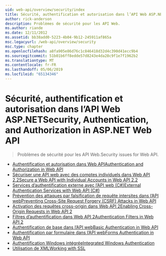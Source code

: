 ```yaml
---
uid: web-api/overview/security/index
title: Sécurité, authentification et autorisation dans l’API Web ASP.NET | Microsoft Docs
author: rick-anderson
description: Problèmes de sécurité pour les API Web.
ms.author: riande
ms.date: 12/11/2012
ms.assetid: bb38add0-5223-4b04-9b12-245911af865a
msc.legacyurl: /web-api/overview/security
msc.type: chapter
ms.openlocfilehash: a8fa905e86d76c1c846418d32d4c390d41ecc9b4
ms.sourcegitcommit: 51b01b6ff8edde57d8243e4da28c9f1e7f1962b2
ms.translationtype: MT
ms.contentlocale: fr-FR
ms.lasthandoff: 05/06/2019
ms.locfileid: "65134346"
---
```

# <a name="security-authentication-and-authorization-in-aspnet-web-api"></a><span data-ttu-id="8f1f1-103">Sécurité, authentification et autorisation dans l’API Web ASP.NET</span><span class="sxs-lookup"><span data-stu-id="8f1f1-103">Security, Authentication, and Authorization in ASP.NET Web API</span></span>

> <span data-ttu-id="8f1f1-104">Problèmes de sécurité pour les API Web.</span><span class="sxs-lookup"><span data-stu-id="8f1f1-104">Security issues for Web API.</span></span>

- [<span data-ttu-id="8f1f1-105">Authentification et autorisation dans Web API</span><span class="sxs-lookup"><span data-stu-id="8f1f1-105">Authentication and Authorization in Web API</span></span>](authentication-and-authorization-in-aspnet-web-api.md)
- [<span data-ttu-id="8f1f1-106">Sécuriser une API web avec des comptes individuels dans Web API 2.2</span><span class="sxs-lookup"><span data-stu-id="8f1f1-106">Secure a Web API with Individual Accounts in Web API 2.2</span></span>](individual-accounts-in-web-api.md)
- [<span data-ttu-id="8f1f1-107">Services d’authentification externe avec l’API web (C#)</span><span class="sxs-lookup"><span data-stu-id="8f1f1-107">External Authentication Services with Web API (C#)</span></span>](external-authentication-services.md)
- [<span data-ttu-id="8f1f1-108">Prévention des attaques par falsification de requête intersites dans l’API web</span><span class="sxs-lookup"><span data-stu-id="8f1f1-108">Preventing Cross-Site Request Forgery (CSRF) Attacks in Web API</span></span>](preventing-cross-site-request-forgery-csrf-attacks.md)
- [<span data-ttu-id="8f1f1-109">Activation des requêtes cross-origin dans Web API 2</span><span class="sxs-lookup"><span data-stu-id="8f1f1-109">Enabling Cross-Origin Requests in Web API 2</span></span>](enabling-cross-origin-requests-in-web-api.md)
- [<span data-ttu-id="8f1f1-110">Filtres d’authentification dans Web API 2</span><span class="sxs-lookup"><span data-stu-id="8f1f1-110">Authentication Filters in Web API 2</span></span>](authentication-filters.md)
- [<span data-ttu-id="8f1f1-111">Authentification de base dans l’API web</span><span class="sxs-lookup"><span data-stu-id="8f1f1-111">Basic Authentication in Web API</span></span>](basic-authentication.md)
- [<span data-ttu-id="8f1f1-112">Authentification par formulaire dans l’API web</span><span class="sxs-lookup"><span data-stu-id="8f1f1-112">Forms Authentication in Web API</span></span>](forms-authentication.md)
- [<span data-ttu-id="8f1f1-113">Authentification Windows intégrée</span><span class="sxs-lookup"><span data-stu-id="8f1f1-113">Integrated Windows Authentication</span></span>](integrated-windows-authentication.md)
- [<span data-ttu-id="8f1f1-114">Utilisation de XML</span><span class="sxs-lookup"><span data-stu-id="8f1f1-114">Working with SSL</span></span>](working-with-ssl-in-web-api.md)
